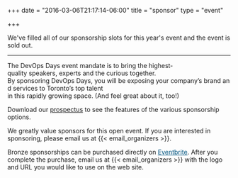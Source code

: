+++
date = "2016-03-06T21:17:14-06:00"
title = "sponsor"
type = "event"

+++

We've filled all of our sponsorship slots for this year's event and the event is sold out.

<hr>

The DevOps Days event mandate is to bring the highest­quality speakers, experts and the curious together. By sponsoring DevOps Days, you will be exposing your company’s brand and services to Toronto’s top talent in this rapidly growing space. (And feel great about it, too!)

Download our <a href="https://drive.google.com/open?id=0B11zFUqD2x7uM1kweHJFRERmaE0" target="_blank">prospectus</a> to see the features of the various sponsorship options.

We greatly value sponsors for this open event. If you are interested in sponsoring, please email us at {{< email_organizers >}}.

Bronze sponsorships can be purchased directly on <a href="https://www.eventbrite.com/e/devopsdays-toronto-2017-tickets-30499799722?ref=elink" target="_blank" style="color:#005580">Eventbrite</a>. After you complete the purchase, email us at {{< email_organizers >}} with the logo and URL you would like to use on the web site.
